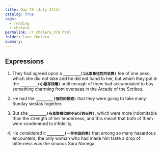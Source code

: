 ```yaml
---
title: Day 78 (July 24th)
catalog: true
tags: 
  - reading
  - cholera
permalink: /r_cholera_d78.html
folder: love_cholera
summary: 
---
```


## Expressions

1.  They had agreed upon a <b data-toggle="tooltip" data-original-title="{{site.data.answers.gh_a}}">`________(1比索象征性的收费)`</b> fee of one peso, which she did not take and he did not hand to her, but which they put in the <b data-toggle="tooltip" data-original-title="{{site.data.answers.gh_a2}}">`________(小猪存钱罐)`</b> until enough of them had accumulated to buy something charming from overseas in the Arcade of the Scribes.

2.  He had the <b data-toggle="tooltip" data-original-title="{{site.data.answers.gh_b}}">`________(强烈的预感)`</b> that they were going to take many Sunday siestas together.

3.  But she <b data-toggle="tooltip" data-original-title="{{site.data.answers.gh_c}}">`________(有着野猫似的不安分的天性)`</b>, which were more indomitable than the strength of her tenderness, and this meant that both of them were condemned to infidelity.

4.  He considered it <b data-toggle="tooltip" data-original-title="{{site.data.answers.gh_d}}">`________(一件幸运的事)`</b> that among so many hazardous encounters, the only woman who had made him taste a drop of bitterness was the sinuous Sara Noriega.